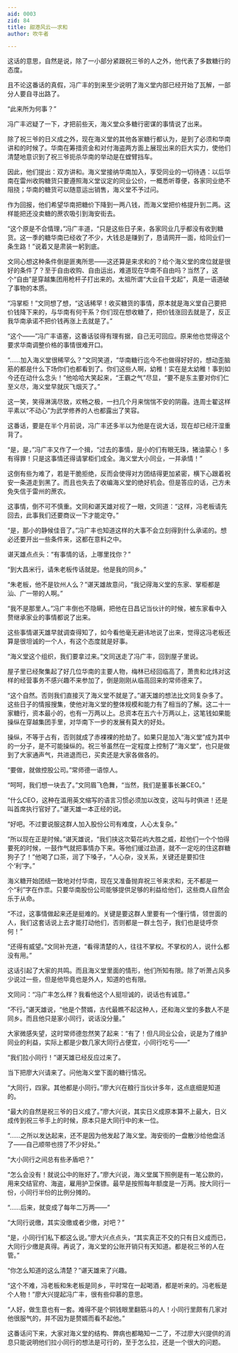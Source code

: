 ```yaml
---
aid: 0003
zid: 84
title: 甜港风云——求和
author: 吹牛者

---
```




  这话的意思，自然是说，除了一小部分紧跟祝三爷的人之外，他代表了多数糖行的态度。

  且不论这番话的真假，冯广丰的到来至少说明了海义堂内部已经开始了瓦解，一部分人要自寻出路了。

  “此来所为何事？”

  冯广丰迟疑了一下，才把前些天，海义堂众多糖行密谋的事情说了出来。

  除了祝三爷的日义成之外，现在海义堂的其他各家糖行都认为，是到了必须和华南讲和的时候了。华南在筹措资金和对付海盗两方面上展现出来的巨大实力，使他们清楚地意识到了祝三爷扼杀华南的举动是在螳臂挡车。

  因此，他们提出：双方讲和。海义堂接纳华南加入，享受同业的一切待遇：以后华南在雷州收购糖货只要遵照海义堂议定的同业公价，一概悉听尊便，各家同业绝不阻挠；华南的糖货可以随意运出销售，海义堂不予过问。

  作为回报，他们希望华南把糖价下降到一两八钱，而海义堂把价格提升到二两。这样能把还没卖糖的蔗农吸引到海安街去。

  “这个原是不合情理，”冯广丰道，“只是这些日子来，各家同业几乎都没有收到糖货。这一季的糖华南已经收了不少，大钱总是赚到了，恳请网开一面，给同业们一条生路！”说着又是肃装一躬到底。

  文同心想这种条件倒是匪夷所思——这还算是来求和的？给个海义堂的席位就是很好的条件了？至于自由收购、自由运出，难道现在华南不自由吗？当然了，这个“自由”是穿越集团用枪杆子打出来的。太祖所谓“大业自干戈起”，真是一语道破了事物的本质。

  “冯掌柜！”文同想了想，“这话稀罕！收买糖货的事情，原本就是海义堂自己要把价钱降下来的，与华南有何干系？你们现在想收糖了，把价钱涨回去就是了，反正我华南承诺不把价钱再涨上去就是了。”

  “这个——”冯广丰语塞，这番话驳得有理有据，自己无可回应。原来他也觉得这个要求华南调整价格的事情很难开口。

  “……加入海义堂很稀罕么？”文同笑道，“华南糖行迄今不也做得好好的，想动歪脑筋的都是什么下场你们也都看到了。你们这些人啊，幼稚！实在是太幼稚！事到如今还在动什么念头！”他哈哈大笑起来，“王霸之气”尽显，“要不是东主要对你们仁至义尽，海义堂早就灰飞烟灭了。”

  这一笑，笑得淋漓尽致，欢畅之极，一扫几个月来惴惴不安的阴霾。连周士翟这样平素以“不动心”为武学修养的人也都露出了笑容。

  这番话，要是在半个月前说，冯广丰还多半以为他是在说大话，现在却已经汗湿重背了。

  “是，是，”冯广丰又作了一个揖，“过去的事情，是小的们有眼无珠，猪油蒙心！多有得罪！只是这事情还得请掌柜们成全。海义堂大小同业，一并承情！”

  这倒有些为难了，若是干脆拒绝，反而会使得对方团结得更加紧密，横下心跟着祝安一条道走到黑了。而且也失去了收编海义堂的绝好机会。但是答应的话，己方未免失信于雷州的蔗农。

  这事情，倒不可不慎重。文同和谌天雄对视了一眼，文同道：“这样，冯老板请先回去，此事我们还要商议一下才能定夺。”

  “是，那小的静候佳音了。”冯广丰也知道这样的大事不会立刻得到什么承诺的。想必还要开出一些条件来，这都在意料之中。

  谌天雄点点头：“有事情的话，上哪里找你？”

  “到大昌米行，请朱老板传话就是。他是我的同乡。”

  “朱老板，他不是钦州人么？”谌天雄故意问，“我记得海义堂的东家、掌柜都是汕、广一带的人啊。”

  “我不是那里人。”冯广丰倒也不隐瞒，把他在日昌记当伙计的时候，被东家看中入赘继承家业的事情都说了出来。

  这些事情谌天雄早就调查得知了，如今看他毫无避讳地说了出来，觉得这冯老板还算是很坦诚的一个人，有这个态度就是好事。

  “海义堂这个组织，我们要拿过来。”文同送走了冯广丰，回到屋子里说。

  屋子里已经聚集起了好几位华南的主要人物，梅林已经回临高了，萧贵和北炜对这样的经营事务不感兴趣不来参加了，倒是刚刚从临高回来的常师德来了。

  “这个自然。否则我们直接灭了海义堂不就是了。”谌天雄的想法比文同复杂多了。这些日子的情报搜集，使他对海义堂的整体规模和能力有了相当的了解。这二十一家糖行，资本最小的，也有一万两以上。总资本在五六十万两以上，这笔钱如果能操纵在穿越集团手里，对华南下一步的发展有莫大的好处。

  操纵，不等于占有，否则就成了赤裸裸的抢劫了。如果只是加入“海义堂”成为其中的一分子，是不可能操纵的。祝三爷虽然在一定程度上控制了“海义堂”，也只是做到了大家通声气，共进退而已，买卖还是大家各做各的。

  “要做，就做控股公司。”常师德一语惊人。

  “呵呵，我们想一块去了。”文同眉飞色舞，“当然，我们是董事长兼CEO。”

  “什么CEO，这种在滥用英文缩写的语言习惯必须加以改变，这叫与时俱进！还是叫首席执行官好了。”谌天雄一本正经的说。

  “好吧。不过要说服这群人加入股份公司有难度，人心太复杂。”

  “所以现在正是时候。”谌天雄说，“我们挟这次菊花屿大胜之威，趁他们一个个怕得要死的时候，一鼓作气就把事情办下来。等他们缓过劲道，就不一定吃的住这群糖狗子了！”他喝了口茶，润了下嗓子，“人心杂，没关系，关键还是要扣住个‘利’字。”

  海义糖开始团结一致地对付华南，现在又准备抛弃祝三爷来求和，无不都是一个“利”字在作祟。只要华南股份公司能够提供足够的利益给他们，这些商人自然会乐于从命。

  “不过，这事情做起来还是挺难的。关键是要这群人里要有一个懂行情，领世面的人，我们这套话说上去才能打动他们，否则都是一群土包子，我们也是徒呼奈何！”

  “还得有威望。”文同补充道，“看得清楚的人，往往不掌权。不掌权的人，说什么都没有用。”

  这话引起了大家的共鸣。而且海义堂里面的情形，他们所知有限。除了听萧占风多少说过一些，但是他毕竟也是外人，知道的也有限。

  文同问：“冯广丰怎么样？我看他这个人挺坦诚的，说话也有诚意。”

  “不行。”谌天雄说，“他是个赘婿，古代最瞧不起这种人，还和海义堂的多数人不是同乡。而且他只是家小同行，说话没分量。”

  大家微感失望，这时常师德忽然笑了起来：“有了！但凡同业公会，说是为了维护同业的利益，实际上都是少数几家大同行占便宜，小同行吃亏——”

  “我们拉小同行！”谌天雄已经反应过来了。

  当下把廖大兴请来了。问他海义堂下面的糖行情况。

  “大同行，四家。其他都是小同行。”廖大兴在粮行当伙计多年，这点底细是知道的。

  “最大的自然是祝三爷的日义成了。”廖大兴说，其实日义成原本算不上最大，日义成传到祝三爷手上的时候，原本只是大同行中的末一位。

  “……之所以发达起来，还不是因为他发起了海义堂。海安街的一盘散沙给他盘活了——自己顺带也捞了不少好处。”

  “大小同行之间总有些矛盾吧？”

  “怎么会没有！就说公中的账好了。”廖大兴说，海义堂属下照例是有一笔公款的，用来交结官府、海盗，雇用护卫保镖。最早是按照每年额度是一万两。按大同行一份，小同行半份的比例分摊的。

  “……后来，就变成了每年二万两——”

  “大同行说缴，其实没缴或者少缴，对吧？”

  “是，小同行们私下都这么说。”廖大兴点点头，“其实真正不交的只有日义成而已，大同行少缴是真得。再说了，海义堂的公账开销只有天知道。都是祝三爷的人在管。”

  “你怎么知道的这么清楚？”谌天雄来了兴趣。

  “这个不难，冯老板和朱老板是同乡，平时常在一起喝酒，都是听来的。冯老板是个人物！”廖大兴提起冯广丰，很有些仰慕的意思。

  “人好，做生意也有一套。难得不是个铜钱眼里翻筋斗的人！小同行里颇有几家对他很服气的，并不因为是赘婿而看不起他。”

  这番话问下来，大家对海义堂的结构、弊病也都略知一二了，不过廖大兴提供的消息只能说明他们拉小同行的想法是可行的，至于怎么拉，还是一个很大的问题。



